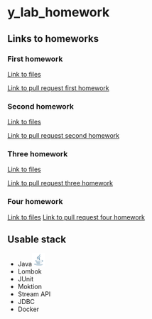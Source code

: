 # y_lab_homework
## Links to homeworks
### First homework

[Link to files](homework1)

[Link to pull request first homework](https://github.com/xfn3t/y_lab_homework/pull/1/files)


### Second homework
[Link to files](homework2)

[Link to pull request second homework](https://github.com/xfn3t/y_lab_homework/pull/7)

### Three homework
[Link to files](homework3)

[Link to pull request three homework](https://github.com/xfn3t/y_lab_homework/pull/8)

### Four homework
[Link to files](homework4)
[Link to pull request four homework](https://github.com/xfn3t/y_lab_homework/pull/9)

## Usable stack
- Java<img src="https://raw.githubusercontent.com/vscode-icons/vscode-icons/master/icons/file_type_java.svg" width="30" height="30" />
- Lombok
- JUnit
- Moktion
- Stream API
- JDBC
- Docker
